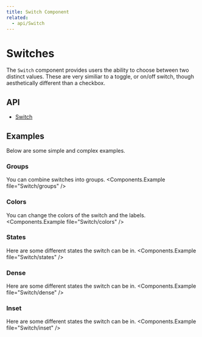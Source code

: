 ```yaml
---
title: Switch Component
related:
  - api/Switch
---
```


# Switches

The `Switch` component provides users the ability to choose between two distinct values. These are very similiar to a toggle, or on/off switch, though aesthetically different than a checkbox.

## API

- [Switch](/api/Switch/)

## Examples

Below are some simple and complex examples.

### Groups

You can combine switches into groups.
<Components.Example file="Switch/groups" />

### Colors

You can change the colors of the switch and the labels.
<Components.Example file="Switch/colors" />

### States

Here are some different states the switch can be in.
<Components.Example file="Switch/states" />

### Dense

Here are some different states the switch can be in.
<Components.Example file="Switch/dense" />

### Inset

Here are some different states the switch can be in.
<Components.Example file="Switch/inset" />
